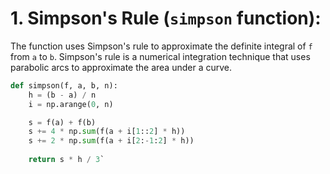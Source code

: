 # 1. Simpson's Rule (`simpson` function):

The function uses Simpson's rule to approximate the definite integral of `f` from `a` to `b`. Simpson's rule is a numerical integration technique that uses parabolic arcs to approximate the area under a curve.

```python
def simpson(f, a, b, n):
    h = (b - a) / n
    i = np.arange(0, n)

    s = f(a) + f(b) 
    s += 4 * np.sum(f(a + i[1::2] * h))
    s += 2 * np.sum(f(a + i[2:-1:2] * h))
    
    return s * h / 3`
```

